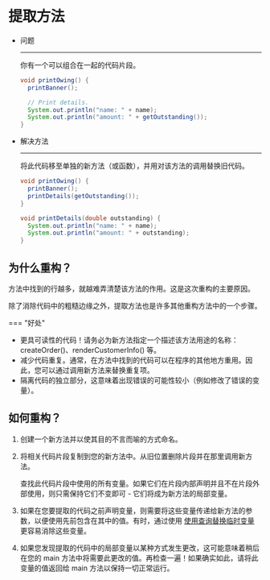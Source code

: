 # 提取方法

<div class="grid cards" markdown>

- 问题

    ---

    你有一个可以组合在一起的代码片段。

    ```java
    void printOwing() {
      printBanner();

      // Print details.
      System.out.println("name: " + name);
      System.out.println("amount: " + getOutstanding());
    }
    ```

- 解决方法

    ---

    将此代码移至单独的新方法（或函数），并用对该方法的调用替换旧代码。

    ```java
    void printOwing() {
      printBanner();
      printDetails(getOutstanding());
    }

    void printDetails(double outstanding) {
      System.out.println("name: " + name);
      System.out.println("amount: " + outstanding);
    }
    ```

</div>

## 为什么重构？

方法中找到的行越多，就越难弄清楚该方法的作用。这是这次重构的主要原因。

除了消除代码中的粗糙边缘之外，提取方法也是许多其他重构方法中的一个步骤。

=== "好处"

  - 更具可读性的代码！请务必为新方法指定一个描述该方法用途的名称：createOrder()、renderCustomerInfo() 等。
  - 减少代码重复。通常，在方法中找到的代码可以在程序的其他地方重用。因此，您可以通过调用新方法来替换重复项。
  - 隔离代码的独立部分，这意味着出现错误的可能性较小（例如修改了错误的变量）。

## 如何重构？

1. 创建一个新方法并以使其目的不言而喻的方式命名。
2. 将相关代码片段复制到您的新方法中。从旧位置删除片段并在那里调用新方法。
   
   查找此代码片段中使用的所有变量。如果它们在片段内部声明并且不在片段外部使用，则只需保持它们不变即可 - 它们将成为新方法的局部变量。
3. 如果在您要提取的代码之前声明变量，则需要将这些变量传递给新方法的参数，以便使用先前包含在其中的值。有时，通过使用 [使用查询替换临时变量](replace-temp-with-query.md) 更容易消除这些变量。
4. 如果您发现提取的代码中的局部变量以某种方式发生更改，这可能意味着稍后在您的 main 方法中将需要此更改的值。再检查一遍！如果确实如此，请将此变量的值返回给 main 方法以保持一切正常运行。